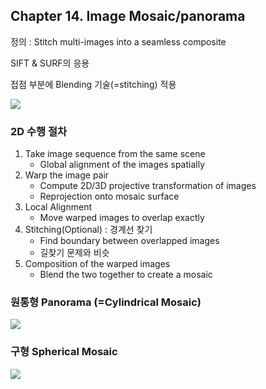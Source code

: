 ## Chapter 14. Image Mosaic/panorama

정의 : Stitch multi-images into a seamless composite

SIFT & SURF의 응용

접점 부분에 Blending 기술(=stitching) 적용 

![](http://deliveryimages.acm.org/10.1145/2210000/2206309/pulli8.png)

### 2D 수행 절차 
1. Take image sequence from the same scene
	* Global alignment of the images spatially
2. Warp the image pair
	* Compute 2D/3D projective transformation of images
	* Reprojection onto mosaic surface
3. Local Alignment
	* Move warped images to overlap exactly
4. Stitching(Optional) : 경계선 찾기
	* Find boundary between overlapped images
	* 길찾기 문제와 비슷 
5. Composition of the warped images
	* Blend the two together to create a mosaic

### 원통형 Panorama (=Cylindrical Mosaic)
![](http://pages.cs.wisc.edu/~vmathew/cs766-proj2/images/final_set4.jpg)

### 구형 Spherical Mosaic
![](http://www.cs.columbia.edu/CAVE/projects/sp_mos/pics/spherical_mosaic.jpg)


